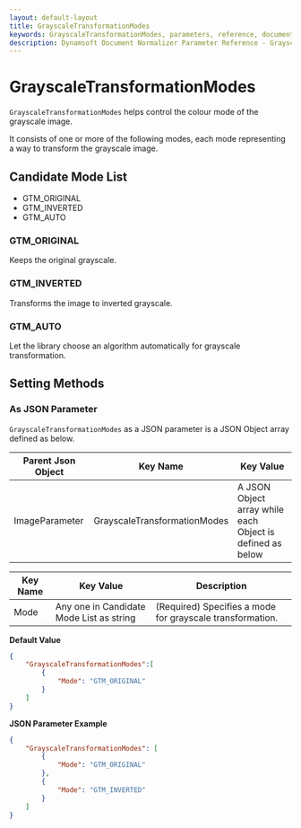 ```yaml
---
layout: default-layout
title: GrayscaleTransformationModes
keywords: GrayscaleTransformationModes, parameters, reference, documentation
description: Dynamsoft Document Normalizer Parameter Reference - GrayscaleTransformationModes
---
```


# GrayscaleTransformationModes

`GrayscaleTransformationModes` helps control the colour mode of the grayscale image.

It consists of one or more of the following modes, each mode representing a way to transform the grayscale image.

## Candidate Mode List

- GTM_ORIGINAL
- GTM_INVERTED
- GTM_AUTO

### GTM_ORIGINAL

Keeps the original grayscale.

### GTM_INVERTED

Transforms the image to inverted grayscale.

### GTM_AUTO

Let the library choose an algorithm automatically for grayscale transformation.

## Setting Methods

### As JSON Parameter

`GrayscaleTransformationModes` as a JSON parameter is a JSON Object array defined as below.

| Parent Json Object | Key Name | Key Value |
| ------------------ | ------------------- | ---------- |
| ImageParameter | GrayscaleTransformationModes | A JSON Object array while each Object is defined as below |

| Key Name | Key Value | Description |
| -------- | --------- | ----------- |
| Mode | Any one in Candidate Mode List as string | (Required) Specifies a mode for grayscale transformation.  |

**Default Value**

```json
{
    "GrayscaleTransformationModes":[
        {
            "Mode": "GTM_ORIGINAL"
        }
    ]
}
```

**JSON Parameter Example**

```json
{
    "GrayscaleTransformationModes": [
        {
            "Mode": "GTM_ORIGINAL"
        },
        {
            "Mode": "GTM_INVERTED" 
        }
    ]
}
```
